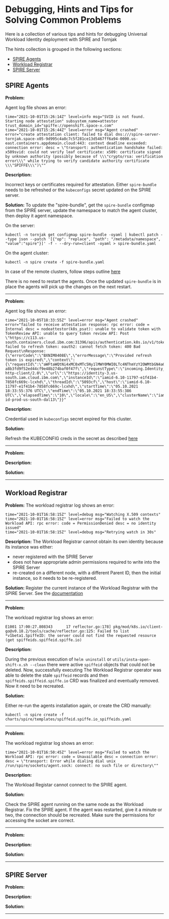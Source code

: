 # Debugging, Hints and Tips for Solving Common Problems
Here is a collection of various tips and hints for debugging
Universal Workload Identity deployment
with SPIRE and Tornjak

The hints collection is grouped in the following sections:
* [SPIRE Agents](#spire-agents)
* [Workload Registrar](#workload-registrar)
* [SPIRE Server](#spire-server)

## SPIRE Agents

**Problem:**

Agent log file shows an error:
```
time="2021-10-01T15:26:14Z" level=info msg="SVID is not found. Starting node attestation" subsystem_name=attestor trust_domain_id="spiffe://openshift.space-x.com"
time="2021-10-01T15:26:44Z" level=error msg="Agent crashed" error="create attestation client: failed to dial dns:///spire-server-tornjak.space-x05-9d995c4a8c7c5f281ce13d5467ff6a94-0000.us-east.containers.appdomain.cloud:443: context deadline exceeded: connection error: desc = \"transport: authentication handshake failed: x509svid: could not verify leaf certificate: x509: certificate signed by unknown authority (possibly because of \\\"crypto/rsa: verification error\\\" while trying to verify candidate authority certificate \\\"SPIFFE\\\")\""
```

**Description:**

Incorrect keys or certificates required for attestation.
Either `spire-bundle` needs to be refreshed or the `kubeconfigs`
secret updated on the SPIRE server.

**Solution:**
To update the "spire-bundle",
get the `spire-bundle` configmap from the SPIRE server, update the namespace to match the agent cluster, then deploy it agent namespace.

On the server:
```console
kubectl -n tornjak get configmap spire-bundle -oyaml | kubectl patch --type json --patch '[{"op": "replace", "path": "/metadata/namespace", "value":"spire"}]' -f - --dry-run=client -oyaml > spire-bundle.yaml
```

On the agent cluster:
```console
kubectl -n spire create -f spire-bundle.yaml
```

In case of the remote clusters, follow steps outline [here](./spire-multi-cluster.md#enable-kubernetes-attestor)

There is no need to restart the agents.
Once the updated `spire-bundle` is in place
the agents will pick up the changes on the next restart.

---
**Problem:**

Agent log file shows an error:
```
time="2021-10-05T18:33:55Z" level=error msg="Agent crashed" error="failed to receive attestation response: rpc error: code = Internal desc = nodeattestor(k8s_psat): unable to validate token with TokenReview API: unable to query token review API: Post \"https://c113.us-south.containers.cloud.ibm.com:31396/apis/authentication.k8s.io/v1/tokenreviews\": failed to refresh token: oauth2: cannot fetch token: 400 Bad Request\nResponse: {\"errorCode\":\"BXNIM0408E\",\"errorMessage\":\"Provided refresh token is expired\",\"context\":{\"requestId\":\"aWFtaWQtNi4xMC0xMTc5Ny1lMWY0MWI0LTc4NThmYzY2OWMtbGN4aGQ-a8b3fd9f52ed44cf9e48b274baf0f47f\",\"requestType\":\"incoming.Identity_Token\",\"userAgent\":\"Go-http-client/2.0\",\"url\":\"https://identity-3.us-south.iam.cloud.ibm.com\",\"instanceId\":\"iamid-6.10-11797-e1f41b4-7858fc669c-lcxhd\",\"threadId\":\"5093cf\",\"host\":\"iamid-6.10-11797-e1f41b4-7858fc669c-lcxhd\",\"startTime\":\"05.10.2021 18:33:55:376 UTC\",\"endTime\":\"05.10.2021 18:33:55:386 UTC\",\"elapsedTime\":\"10\",\"locale\":\"en_US\",\"clusterName\":\"iam-id-prod-us-south-dal13\"}}"
```

**Description:**

Credential used in `kubeconfigs` secret expired for this cluster.

**Solution:**

Refresh the KUBECONFIG creds in the secret as described [here](./spire-multi-cluster.md#enable-kubernetes-attestor)

---

**Problem:**

**Description:**

**Solution:**

---

## Workload Registrar

**Problem:**
The workload registrar log shows an error:
```
time="2021-10-01T16:58:15Z" level=debug msg="Watching X.509 contexts"
time="2021-10-01T16:58:15Z" level=error msg="Failed to watch the Workload API: rpc error: code = PermissionDenied desc = no identity issued"
time="2021-10-01T16:58:15Z" level=debug msg="Retrying watch in 30s"
```
**Description:**
The Workload Registrar cannot obtain its own identity because its instance was either:
* never registered with the SPIRE Server
* does not have appropriate admin permissions required to write into the SPIRE Server
* re-created on a different node, with a different Parent ID, then the initial instance, so it needs to be re-registered.

**Solution:**
Register the current instance of the Workload Registrar with the SPIRE Server.
See the [documentation](./spire-workload-registrar.md#register-workload-registrar-with-the-spire-server)

---

**Problem:**

The workload registrar log shows an error:
```
E1001 17:00:27.808343      17 reflector.go:178] pkg/mod/k8s.io/client-go@v0.18.2/tools/cache/reflector.go:125: Failed to list *v1beta1.SpiffeID: the server could not find the requested resource (get spiffeids.spiffeid.spiffe.io)
```

**Description:**

During the previous execution of
`helm uninstall` or `utils/insta-open-shift-x.sh --clean`
there were active `spiffeid` objects that could not be deleted.
Now, successfully executing The Workload Registrar operator was able to delete
the stale `spiffeid` records and then
`spiffeids.spiffeid.spiffe.io` CRD was finalized
and eventually removed.
Now it need to be recreated.

**Solution:**

Either re-run the agents installation again,
or create the CRD manually:

```console
kubectl -n spire create -f charts/spire/templates/spiffeid.spiffe.io_spiffeids.yaml
```
---
**Problem:**

The workload registrar log shows an error:
```
time="2021-10-01T16:50:45Z" level=error msg="Failed to watch the Workload API: rpc error: code = Unavailable desc = connection error: desc = \"transport: Error while dialing dial unix /run/spire/sockets/agent.sock: connect: no such file or directory\""
```
**Description:**

The Workload Registar cannot connect to the SPIRE agent.

**Solution:**

Check the SPIRE agent running on the same node as the Workload Registrar. Fix the SPIRE agent. If the agent was restarted,
give it a minute or two, the connection should be recreated.
Make sure the permissions for accessing the socket are correct.

---

**Problem:**

**Description:**

**Solution:**

---
## SPIRE Server
**Problem:**

**Description:**

**Solution:**

---
